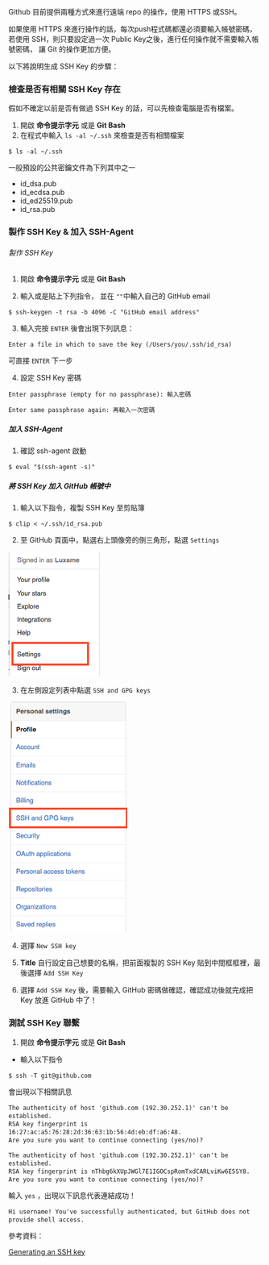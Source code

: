 Github 目前提供兩種方式來進行遠端 repo 的操作，使用 HTTPS 或SSH。

如果使用 HTTPS 來進行操作的話，每次push程式碼都還必須要輸入帳號密碼，若使用 SSH，則只要設定過一次 Public Key之後，進行任何操作就不需要輸入帳號密碼， 讓 Git 的操作更加方便。

以下將說明生成 SSH Key 的步驟：

### 檢查是否有相關 SSH Key 存在

假如不確定以前是否有做過 SSH Key 的話，可以先檢查電腦是否有檔案。

1. 開啟 **命令提示字元** 或是 **Git Bash**
2. 在程式中輸入 `ls -al ~/.ssh` 來檢查是否有相關檔案

```
$ ls -al ~/.ssh
```
一般預設的公共密鑰文件為下列其中之一

- id_dsa.pub
- id_ecdsa.pub
- id_ed25519.pub
- id_rsa.pub

### 製作 SSH Key & 加入 SSH-Agent

###### 製作 SSH Key

1. 開啟 **命令提示字元** 或是 **Git Bash**

2. 輸入或是貼上下列指令， 並在 `""`中輸入自己的 GitHub email

```
$ ssh-keygen -t rsa -b 4096 -C "GitHub email address"
```
3. 輸入完按 `ENTER` 後會出現下列訊息：

```
Enter a file in which to save the key (/Users/you/.ssh/id_rsa)
```
可直接 `ENTER` 下一步

4. 設定 SSH Key 密碼

```
Enter passphrase (empty for no passphrase): 輸入密碼
```
```
Enter same passphrase again: 再輸入一次密碼
```

##### 加入 SSH-Agent

1. 確認 ssh-agent 啟動

```
$ eval "$(ssh-agent -s)"
```

##### 將 SSH Key 加入 GitHub 帳號中

1. 輸入以下指令，複製 SSH Key 至剪貼簿

```
$ clip < ~/.ssh/id_rsa.pub
```

2. 至 GitHub 頁面中，點選右上頭像旁的倒三角形，點選 `Settings`

![](/images/git-ssh01.png)

3. 在左側設定列表中點選 `SSH and GPG keys`

![](/images/git-ssh02.png)

4. 選擇 `New SSH key`

5. **Title** 自行設定自己想要的名稱，把前面複製的 SSH Key 貼到中間框框裡，最後選擇 `Add SSH Key`

6. 選擇 `Add SSH Key` 後，需要輸入 GitHub 密碼做確認，確認成功後就完成把 Key 放進 GitHub 中了！

### 測試 SSH Key 聯繫

1. 開啟 **命令提示字元** 或是 **Git Bash**
* 輸入以下指令

```
$ ssh -T git@github.com
```
會出現以下相關訊息

```
The authenticity of host 'github.com (192.30.252.1)' can't be established.
RSA key fingerprint is 16:27:ac:a5:76:28:2d:36:63:1b:56:4d:eb:df:a6:48.
Are you sure you want to continue connecting (yes/no)?
```
```
The authenticity of host 'github.com (192.30.252.1)' can't be established.
RSA key fingerprint is nThbg6kXUpJWGl7E1IGOCspRomTxdCARLviKw6E5SY8.
Are you sure you want to continue connecting (yes/no)?
```
輸入 `yes` ，出現以下訊息代表連結成功！
```
Hi username! You've successfully authenticated, but GitHub does not
provide shell access.
```

參考資料：

[Generating an SSH key](https://help.github.com/articles/generating-an-ssh-key/)
